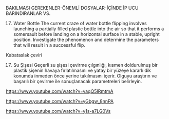BAKILMASI GEREKENLER-ÖNEMLİ DOSYALAR-İÇİNDE İP UCU BARINDIRANLAR VS.


17. Water Bottle
The current craze of water bottle flipping involves launching a partially filled plastic bottle into the air so that it performs a somersault before landing on a horizontal surface in a stable, upright position. Investigate the phenomenon and determine the parameters that will result in a successful flip.


Kabataslak çeviri


17. Su Şişesi
Geçerli su şişesi çevirme çılgınlığı, kısmen doldurulmuş bir plastik şişenin havaya fırlatılmasını ve yatay bir yüzeye kararlı dik konumda inmeden önce yerine takılmasını içerir. Olguyu araştırın ve başarılı bir çevirme ile sonuçlanacak parametreleri belirleyin.


https://www.youtube.com/watch?v=vaqQ5IRmtmA  



https://www.youtube.com/watch?v=yGbgw_8nnPA



https://www.youtube.com/watch?v=y1s-a7LG0Vs

